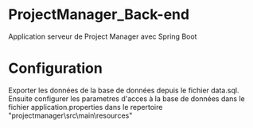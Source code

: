 # ProjectManager_Back-end
Application serveur de Project Manager avec Spring Boot
 # Configuration
 Exporter les données de la base de données depuis le fichier data.sql. Ensuite configurer les parametres d'acces à la base de données dans le fichier application.properties
  dans le repertoire "projectmanager\src\main\resources"
